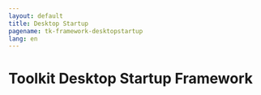```yaml
---
layout: default
title: Desktop Startup
pagename: tk-framework-desktopstartup
lang: en
---
```


# Toolkit Desktop Startup Framework
